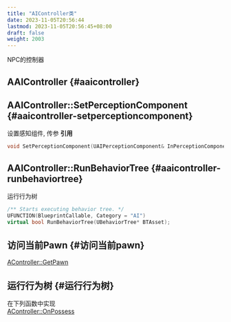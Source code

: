 ```yaml
---
title: "AIController类"
date: 2023-11-05T20:56:44
lastmod: 2023-11-05T20:56:45+08:00
draft: false
weight: 2003
---
```


NPC的控制器 <br/>


## AAIController {#aaicontroller}


## AAIController::SetPerceptionComponent {#aaicontroller-setperceptioncomponent}

设置感知组件, 传参 **引用** <br/>

```cpp
void SetPerceptionComponent(UAIPerceptionComponent& InPerceptionComponent);
```


## AAIController::RunBehaviorTree {#aaicontroller-runbehaviortree}

运行行为树 <br/>

```cpp
/** Starts executing behavior tree. */
UFUNCTION(BlueprintCallable, Category = "AI")
virtual bool RunBehaviorTree(UBehaviorTree* BTAsset);
```


## 访问当前Pawn {#访问当前pawn}

[AController::GetPawn](/docs/虚幻引擎/api/控制器/controller类/#acontroller-getpawn) <br/>


## 运行行为树 {#运行行为树}

在下列函数中实现 <br/>
[AController::OnPossess](/docs/虚幻引擎/api/控制器/controller类/#acontroller-onpossess) <br/>

